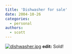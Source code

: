 ```yaml
---
title: 'Dishwasher for sale'
date: 2004-10-26
categories:
  - personal
authors:
  - scott
---
```


[![dishwasher.jpg](/images/blog-photos/dishwasher.jpg)](/images/blog-photos/dishwasher.jpg)
**edit:** Sold!
